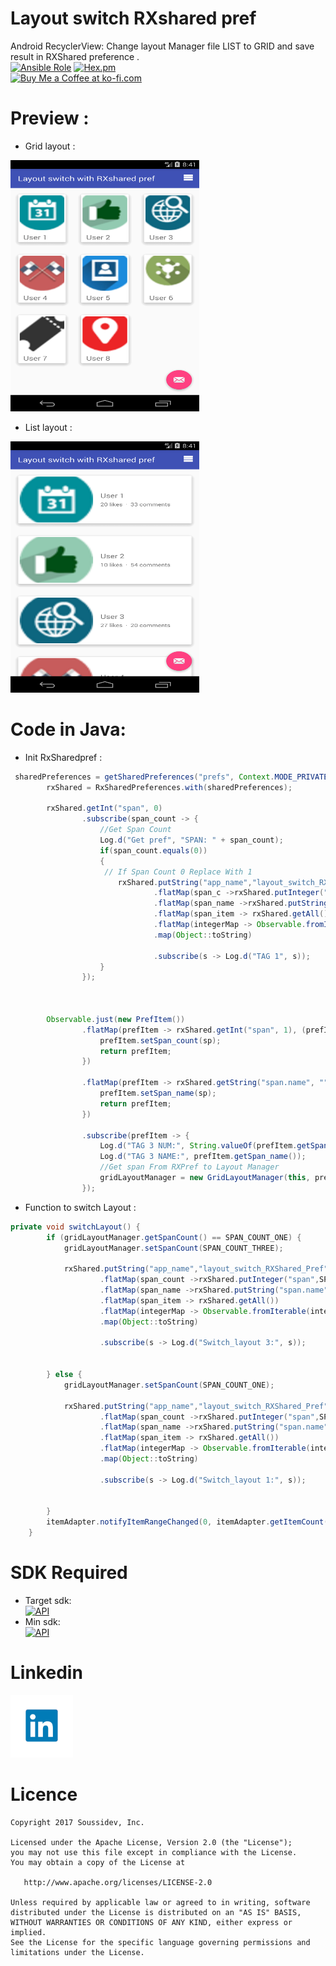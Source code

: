 # Layout switch RXshared pref

Android RecyclerView: Change layout Manager file LIST to GRID and save result in RXShared preference .<br>
[![Ansible Role](https://img.shields.io/badge/Developer-Soussidev-yellow.svg)]()
[![Hex.pm](https://img.shields.io/hexpm/l/plug.svg)]()
</br>
<a href='https://ko-fi.com/A243447K' target='_blank'><img height='36' style='border:0px;height:36px;' src='https://az743702.vo.msecnd.net/cdn/kofi4.png?v=0' border='0' alt='Buy Me a Coffee at ko-fi.com' /></a><br>

# Preview :

* Grid layout :</br>
<img src="grid_layout.png" height="402" width="302">

* List layout :</br>
<img src="list_layout.png" height="402" width="302">
<br>

# Code in Java:

* Init RxSharedpref :
```java
 sharedPreferences = getSharedPreferences("prefs", Context.MODE_PRIVATE);
        rxShared = RxSharedPreferences.with(sharedPreferences);

        rxShared.getInt("span", 0)
                .subscribe(span_count -> {
                    //Get Span Count
                    Log.d("Get pref", "SPAN: " + span_count);
                    if(span_count.equals(0))
                    {
                     // If Span Count 0 Replace With 1
                        rxShared.putString("app_name","layout_switch_RXShared_Pref")
                                .flatMap(span_c ->rxShared.putInteger("span",SPAN_COUNT_ONE))
                                .flatMap(span_name ->rxShared.putString("span.name","Single"))
                                .flatMap(span_item -> rxShared.getAll())
                                .flatMap(integerMap -> Observable.fromIterable(integerMap.entrySet()))
                                .map(Object::toString)

                                .subscribe(s -> Log.d("TAG 1", s));
                    }
                });



        Observable.just(new PrefItem())
                .flatMap(prefItem -> rxShared.getInt("span", 1), (prefItem, sp) -> {
                    prefItem.setSpan_count(sp);
                    return prefItem;
                })

                .flatMap(prefItem -> rxShared.getString("span.name", ""), (prefItem, sp) -> {
                    prefItem.setSpan_name(sp);
                    return prefItem;
                })

                .subscribe(prefItem -> {
                    Log.d("TAG 3 NUM:", String.valueOf(prefItem.getSpan_count()));
                    Log.d("TAG 3 NAME:", prefItem.getSpan_name());
                    //Get span From RXPref to Layout Manager
                    gridLayoutManager = new GridLayoutManager(this, prefItem.getSpan_count());
                });

```
* Function to switch Layout :
```java
private void switchLayout() {
        if (gridLayoutManager.getSpanCount() == SPAN_COUNT_ONE) {
            gridLayoutManager.setSpanCount(SPAN_COUNT_THREE);

            rxShared.putString("app_name","layout_switch_RXShared_Pref")
                    .flatMap(span_count ->rxShared.putInteger("span",SPAN_COUNT_THREE))
                    .flatMap(span_name ->rxShared.putString("span.name","Multiple"))
                    .flatMap(span_item -> rxShared.getAll())
                    .flatMap(integerMap -> Observable.fromIterable(integerMap.entrySet()))
                    .map(Object::toString)

                    .subscribe(s -> Log.d("Switch_layout 3:", s));


        } else {
            gridLayoutManager.setSpanCount(SPAN_COUNT_ONE);

            rxShared.putString("app_name","layout_switch_RXShared_Pref")
                    .flatMap(span_count ->rxShared.putInteger("span",SPAN_COUNT_ONE))
                    .flatMap(span_name ->rxShared.putString("span.name","Single"))
                    .flatMap(span_item -> rxShared.getAll())
                    .flatMap(integerMap -> Observable.fromIterable(integerMap.entrySet()))
                    .map(Object::toString)

                    .subscribe(s -> Log.d("Switch_layout 1:", s));


        }
        itemAdapter.notifyItemRangeChanged(0, itemAdapter.getItemCount());
    }
```
# SDK Required
+ Target sdk:<br>
[![API](https://img.shields.io/badge/API-23%2B-brightgreen.svg?style=flat)](https://android-arsenal.com/api?level=23)
+ Min sdk:<br>
[![API](https://img.shields.io/badge/API-19%2B-orange.svg?style=flat)](https://android-arsenal.com/api?level=19)

# Linkedin

<a href="https://www.linkedin.com/in/soussimohamed/">
<img src="picture/linkedin.png" height="100" width="100" alt="Soussi Mohamed">
</a>

# Licence

```
Copyright 2017 Soussidev, Inc.

Licensed under the Apache License, Version 2.0 (the "License");
you may not use this file except in compliance with the License.
You may obtain a copy of the License at

   http://www.apache.org/licenses/LICENSE-2.0

Unless required by applicable law or agreed to in writing, software
distributed under the License is distributed on an "AS IS" BASIS,
WITHOUT WARRANTIES OR CONDITIONS OF ANY KIND, either express or implied.
See the License for the specific language governing permissions and
limitations under the License.
```


